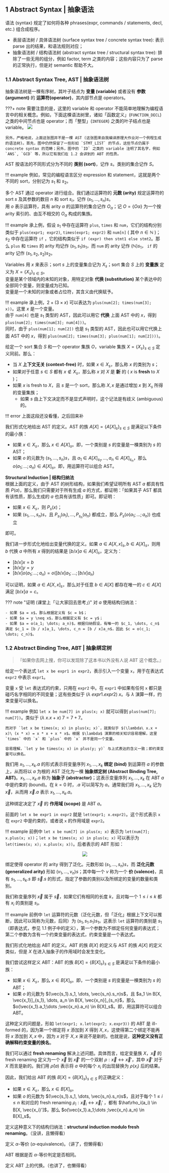 ## 1 Abstract Syntax | 抽象语法

语法 (syntax) 规定了如何将各种 phrases(expr, commands / statements, decl, etc.) 组合成程序。

- 表层语法树 / 具体语法树 (surface syntax tree / concrete syntax tree): 表示 parse 出的结果，和语法规则对应；
- 抽象语法树 / 结构语法树 (abstract syntax tree / structural syntax tree): 排除了一些无用的组分，例如 factor, term 之类的内容；这些内容只为了 parse 的正常执行，但是对 semantic 帮助不大。

### 1.1 Abstract Syntax Tree, AST | 抽象语法树

抽象语法树是一棵有序树，其叶子结点为 **变量 (variable)** 或者没有 **参数 (argument)** 的 **运算符(operator)**，其内部节点是 operators。

???+ note
    需要注意的是，这里的 variable 和 operator 不能简单地理解为编程语言中的相关概念。例如，下面这棵语法树里，诸如「函数定义」(`FUNCTION_DECL`) 之类的中间节点也是 operator；而「整型」(`INTEGER`) 之类的叶子结点也是 variable。
    ![](2022-11-15-23-52-03.png)

    另外，严格地说，上面这张图并不是一棵 AST (这张图来自我编译原理大作业对一个例程生成的语法树)。首先，图中仍然保留了一些形如 `STMT_LIST` 的节点，这些节点仍属于 concrete syntax 的范畴；另外，图中的 `ID` 之类的 variable 注明了其名字，例如 `ANS`, `GCD` 等，所以它有我们在 1.2 会讲到的 ABT 的性质。

AST 按语法的不同形式分为不同的 **类别 (sort)**，记作 $s$。类别的集合记作 $S$。  

!!! example
    例如，常见的编程语言区分 expression 和 statement，这就是两个不同的 sort，分别记为 $s_1$ 和 $s_2$。

多个 AST 通过 operator 进行组合。我们通过运算符的 **元数 (arity)** 规定运算符的 sort $s$ 及其参数的数目 $n$ 和 sort $s_i$，记作 $(s_1, \dots, s_n)s$。  
用 $o$ 表示运算符，具有 arity $\alpha$ 的运算符的集合记作 $O_\alpha$；记 $O = \{O\alpha\}$ 为一个按 arity 索引的、由互不相交的 $O_\alpha$ 构成的集族。

!!! example
    承上例，假设 $s_1$ 中存在运算符 `plus`, `times` 和 `num`，它们的结构分别类似于 `plus(expr1; expr2)`, `times(expr1; expr2)` 和 `num[n]` ( 其中 $n\in \mathbb{N}$ )；$s_2$ 中存在运算符 `if` ，它的结构类似于 `if (expr) then stmt1 else stmt2`。那么 `plus` 和 `times` 的 arity 均记作 $(s_1, s_1)s_1$，而 `num` 的 arity 记作 $(\mathbb{N})s_1$， `if` 的 arity 记作 $(s_1, s_2, s_2)s_2$。

Variables 用 $x$ 来表示；sort $s$ 上的变量集合记为 $X_s$；sort 集合 $S$ 上的 **变量族** 定义为 $X = \{X_s\}_{s \in S}$。  
变量是某个领域内的未知的对象，用特定对象 **代换 (substitution)** 某个表达中的全部同个变量，则变量成为已知。  
变量是一个未知的对象或者占位符，其含义由代换赋予。

!!! example
    承上例，$2 + (3 \times x)$ 可以表达为 `plus(num[2]; times(num[3]; x))`。这里 $x$ 是一个变量。  
    由于 `num[4]` 也是 $s_1$ 类型的 AST，因此可以用它 **代换** 上面 AST 中的 $x$，得到  `plus(num[2]; times(num[3]; num[4]))`。  
    同时，由于 `plus(num[1]; num[2])` 也是 $s_1$ 类型的 AST，因此也可以用它代换上面 AST 中的 $x$，得到  `plus(num[2]; times(num[3]; plus(num[1]; num[2])))`。

给定一个 sort 集合 $S$ 和一个 operator 集族 $O$，variable 集族 $X = \{X_s\}_{s \in S}$ 定义同前。那么：

- 当 $X$ **上下文无关 (context-free)** 时，如果 $x \in X_s$，那么称 $x$ 的类别为 $s$；
- 如果对于任意 $s\in S$ 都有 $x \not \in X_s$，那么称 $x$ 对 $X$ 是 **新** 的 ( $x$ is **fresh** to $X$ )；
- 如果 $x$ is fresh to $X$，且 $s$ 是一个 sort，那么称 $X, x$ 是通过增加 $x$ 到 $X_s$ 所得的变量集族；
  - 如果 $s$ 由上下文决定而不是显式声明时，这个记法是有歧义 (ambiguous) 的。

!!! error
    上面这段还没看懂，之后回来补

我们形式化地给出 AST 的定义。AST 的族 $A[X] = \{A[X]_s\}_{s\in S}$ 是满足以下条件的最小族：

- 如果 $x \in X_s$，那么 $x\in A[X]_s$。即，一个类别是 $s$ 的变量是一棵类别为 $s$ 的 AST；
- 如果 $o$ 的元数为 $(s_1, \dots, s_n)s$，且 $a_1 \in A[X]_{s_1}, \dots, a_n \in A[X]_{s_n}$，那么 $o(a_1;\dots ;a_n) \in A[X]_s$。即，用运算符可以组合 AST。

**Structural Induction | 结构归纳法**  
根据上面的定义，由于 AST 的树形结构，如果我们希望证明所有 AST $a$ 都具有性质 $P(a)$，那么我们只需要对于所有生成 $a$ 的方式，都证明：「如果其子 AST 都具有该性质，那么生成的 $a$ 也具有该性质」即可。即证明：

- 如果 $x\in X_s$，则 $P_s(x)$；
- 如果 $(s_1, \dots, s_n)s$，且 $P_{s_1}(a_1), \dots, P_{s_n}(a_n)$ 都成立，那么 $P_s(o(a_1;\dots ;a_n))$ 也成立

即可。

我们进一步形式化地给出变量代换的定义。如果 $a\in A[X, x]_s, b\in A[X]_s$，则用 $b$ 代换 $a$ 中所有 $x$ 得到的结果是 $[b / x]a\in A[X]_s$，定义为：

- $[b / x]x = b$
- $[b / x]y = y$
- $[b / x]o(a_1; \dots; a_n) = o([b / x]a_1; \dots; [b / x]a_n)$

可以证明，如果 $a\in A[X, x]_s$，那么对于任意 $b\in A[X]$ 都存在唯一的 $c\in A[X]$ 满足 $[b / x]a = c$。

??? note "证明 (课堂上「让大家回去思考」)"
    对 $a$ 使用结构归纳法：

    - 如果 $a = x$，那么根据定义有 $c = b$；
    - 如果 $a = y \neq x$，那么根据定义有 $c = y$；
    - 如果 $a = o(a_1; \dots; a_n)$，根据归纳假设，有唯一的 $c_1, \dots, c_n$ 满足 $c_1 = [b / x]a_1, \dots, c_n = [b / x]a_n$，因此 $c = o(c_1; \dots; c_n)$。

### 1.2 Abstract Binding Tree, ABT | 抽象绑定树

> 『如果你去网上搜，你可以发现除了这本书以外没有人说 ABT 这个概念。』

给定一个表达式 `let x be expr1 in expr2`，表示引入一个变量 `x`，用于在表达式 `expr2` 中表示 `expr1`。  

变量 `x` 受 `let` 表达式的约束，只用在 `expr2` 中。在 `expr1` 中如果有任何 `x` 都只是碰巧名字相同的不同变量；这有些类似于 $(\lambda\ expr1. expr2)\ x$。与 $\lambda$ 演算一样，约束变量可以换名。

!!! example
    例如 `let x be num[7] in plus(x; x)` 就可以得到 `plus(num[7]; num[7])`。类似于 $(\lambda\ x.x + x)\ 7 = 7 + 7$。

    而对于 `let x be times(x; x) in plus(x; x)`，就类似于 $(\lambda\ x.x + x)\ (x * x) = x * x + x * x$。根据 $\lambda$ 演算的相关知识容易理解，这里 `times` 中的 `x` 和 `plus` 中的 `x` 并不是同一个变量。

    容易理解，`let y be times(x; x) in plus(y; y)` 与上式表达的含义一致；即约束变量可以换名。

我们用 $x_1, \dots, x_k.a$ 的形式表示将变量序列 $x_1, \dots, x_k$ **绑定 (bind)** 到运算符 $a$ 的参数上，从而将以 $a$ 为根的 AST 泛化为一棵 **抽象绑定树 (Abstract Binding Tree, ABT)**。$x_1, \dots, x_k.a$ 称为 **抽象子 (abstractor)**；这表示变量序列 $x_1, \dots, x_k$ 在 ABT $a$ 中是约束的 (bound)。在 $k = 0$ 时，$.a$ 可以简写为 $a$。通常我们将 $x_1, \dots, x_k$ 记为 $\vec{x}$，从而用 $\vec{x}.a$ 表示 $x_1, \dots, x_k.a$。

这种绑定决定了 $\vec{x}$ 的 **作用域 (scope)** 是 ABT $a$。

前面的 `let x be expr1 in expr2` 就是 `let(expr1; x.expr2)`。这个形式表示 `x` 在 `expr2` 中是约束的，或者说 `x` 的作用域是 `expr2`。

!!! example
    前例中 `let x be num[7] in plus(x; x)` 表示为 `let(num[7]; x.plus(x; x))`；`let x be times(x; x) in plus(x; x)` 可以表示为 `let(times(x; x); x.plus(x; x))`。后者表示的 ABT 形如：
    <center>![](2022-11-16-22-22-42.png)</center>

绑定使得 operator 的 arity 得到了泛化。元数形如 $(s_1, \dots, s_n)s$，而 **泛化元数 (generalized arity)** 形如 $(v_1, \dots, v_n)s$；其中每一个 $v$ 称为一个 **价 (valence)**，具有 $s_1, \dots, s_k.s$ 即 $\vec{s}.s$ 的形式，指定了参数的类别以及所绑定的变量的数量和类别。

我们称变量序列 $\vec{x}$ 属于 $\vec{s}$，如果它们有相同的长度 $k$，且对每一个 $1 \le i \le k$ 都有 $x_i$ 的类别是 $s_i$。

!!! example
    前例中 `let` 运算符的元数（泛化元数，但「泛化」根据上下文可以推断，因此可以简称为元数，后同）为 $(s_1, s_1.s_1)s_1$。这表示 `let` 运算符的类别是 $s_1$（即表达式，参见 1.1 例子中的定义），第一个参数为不绑定任何变量的表达式；第二个参数为含有一个约束变量的表达式，约束变量是一个表达式。

我们形式化地给出 ABT 的定义。ABT 的族 $B[X]$ 的定义与 AST 的族 $A[X]$ 的定义类似，但是 $X$ 在进入抽象子的作用域时会发生变化。

我们尝试这样定义 ABT：ABT 的族 $B[X] = \{B[X]_s\}_{s\in S}$ 是满足以下条件的最小族：

- 如果 $x \in X_s$，那么 $x\in B[X]_s$。即，一个类别是 $s$ 的变量是一棵类别为 $s$ 的 ABT；
- 如果 $o$ 的元数为 $(\vec{s_1}.s_1, \dots, \vec{s_n}.s_n)s$，且 $a_1 \in B[X, \vec{x_1}]_{s_1}, \dots, a_n \in B[X, \vec{x_n}]_{s_n}$，那么 $o(\vec{x_1}.a_1;\dots ;\vec{x_n}.a_n) \in B[X]_s$。即，用运算符可以组合 ABT。

这种定义的问题是，形如 `let(expr1; x.let(expr2; x.expr3))` 的 ABT 是 ill-formed 的，因为第一个绑定将 $x$ 添加到 $X$ 得到 $X,x$，这使得第二个绑定不能再将 $x$ 添加到 $X,x$ 中，因为 $x$ 对于 $X,x$ 来说不是新的。也就是说，**这种定义没有正确解释约束变量的换名**。

我们可以通过 **fresh renaming** 解决上述问题。具体而言，给定变量族 $X$，$\vec{x}$ 的 fresh renaming 定义为一个 $\vec{x}$ 到 $\vec{x}'$ 的一个双射 $\rho : \vec{x} \leftrightarrow \vec{x}'$，其中 $\vec{x}'$ 对于 $X$ 而言是新的。我们用 $\hat\rho (a)$ 表示将 $a$ 中的每个 $x_i$ 的出现替换为 $\rho(x_i)$ 后的结果。

因此，我们给出 ABT 的族 $B[X] = \{B[X]_s\}_{s\in S}$ 的正确定义：

- 如果 $x \in X_s$，那么 $x\in B[X]_s$。
- 如果 $o$ 的元数为 $(\vec{s_1}.s_1, \dots, \vec{s_n}.s_n)s$，且对于每个 $1 \le i \le n$ 和对应的 fresh renaming $\rho_i : \vec{x}_i \leftrightarrow \vec{x}_i'$ ，都有 $\hat\rho_i(a_i) \in B[X, \vec{x_i}']$，那么 $o(\vec{x_1}.a_1;\dots ;\vec{x_n}.a_n) \in B[X]_s$。

定义这种意义下的结构归纳法：**structural induction modulo fresh renaming**。（没讲，且懒得看）

定义 $\alpha$-等价 ($\alpha$-equivalence)。（讲了，但懒得看）

ABT 根据是否 $\alpha$-等价判定是否相同。

定义 ABT 上的代换。（也讲了，也懒得看）
